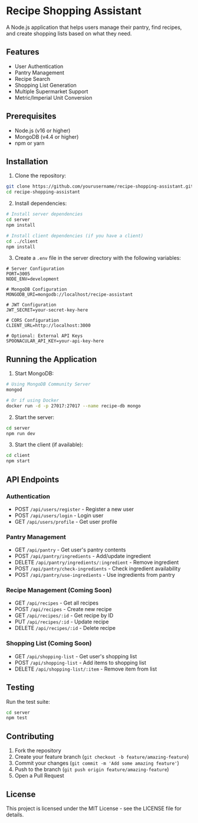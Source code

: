 # Recipe Shopping Assistant

A Node.js application that helps users manage their pantry, find recipes, and create shopping lists based on what they need.

## Features

- User Authentication
- Pantry Management
- Recipe Search
- Shopping List Generation
- Multiple Supermarket Support
- Metric/Imperial Unit Conversion

## Prerequisites

- Node.js (v16 or higher)
- MongoDB (v4.4 or higher)
- npm or yarn

## Installation

1. Clone the repository:
```bash
git clone https://github.com/yourusername/recipe-shopping-assistant.git
cd recipe-shopping-assistant
```

2. Install dependencies:
```bash
# Install server dependencies
cd server
npm install

# Install client dependencies (if you have a client)
cd ../client
npm install
```

3. Create a `.env` file in the server directory with the following variables:
```env
# Server Configuration
PORT=3005
NODE_ENV=development

# MongoDB Configuration
MONGODB_URI=mongodb://localhost/recipe-assistant

# JWT Configuration
JWT_SECRET=your-secret-key-here

# CORS Configuration
CLIENT_URL=http://localhost:3000

# Optional: External API Keys
SPOONACULAR_API_KEY=your-api-key-here
```

## Running the Application

1. Start MongoDB:
```bash
# Using MongoDB Community Server
mongod

# Or if using Docker
docker run -d -p 27017:27017 --name recipe-db mongo
```

2. Start the server:
```bash
cd server
npm run dev
```

3. Start the client (if available):
```bash
cd client
npm start
```

## API Endpoints

### Authentication
- POST `/api/users/register` - Register a new user
- POST `/api/users/login` - Login user
- GET `/api/users/profile` - Get user profile

### Pantry Management
- GET `/api/pantry` - Get user's pantry contents
- POST `/api/pantry/ingredients` - Add/update ingredient
- DELETE `/api/pantry/ingredients/:ingredient` - Remove ingredient
- POST `/api/pantry/check-ingredients` - Check ingredient availability
- POST `/api/pantry/use-ingredients` - Use ingredients from pantry

### Recipe Management (Coming Soon)
- GET `/api/recipes` - Get all recipes
- POST `/api/recipes` - Create new recipe
- GET `/api/recipes/:id` - Get recipe by ID
- PUT `/api/recipes/:id` - Update recipe
- DELETE `/api/recipes/:id` - Delete recipe

### Shopping List (Coming Soon)
- GET `/api/shopping-list` - Get user's shopping list
- POST `/api/shopping-list` - Add items to shopping list
- DELETE `/api/shopping-list/:item` - Remove item from list

## Testing

Run the test suite:
```bash
cd server
npm test
```

## Contributing

1. Fork the repository
2. Create your feature branch (`git checkout -b feature/amazing-feature`)
3. Commit your changes (`git commit -m 'Add some amazing feature'`)
4. Push to the branch (`git push origin feature/amazing-feature`)
5. Open a Pull Request

## License

This project is licensed under the MIT License - see the LICENSE file for details.
